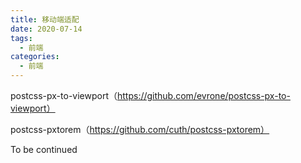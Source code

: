 ```yaml
---
title: 移动端适配
date: 2020-07-14
tags:
  - 前端
categories:
  - 前端
---
```


postcss-px-to-viewport（https://github.com/evrone/postcss-px-to-viewport）

postcss-pxtorem（https://github.com/cuth/postcss-pxtorem）

To be continued